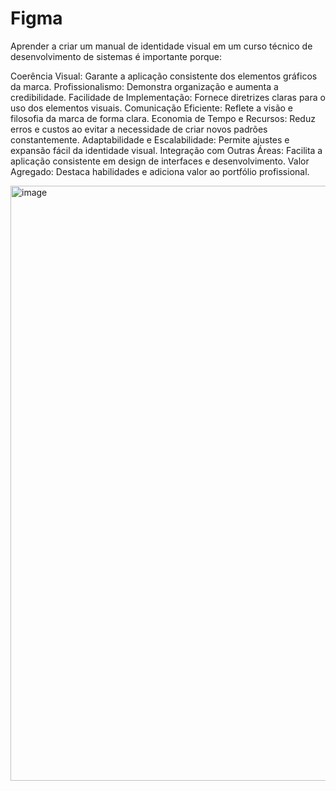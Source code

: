 # Figma

Aprender a criar um manual de identidade visual em um curso técnico de desenvolvimento de sistemas é importante porque:

Coerência Visual: Garante a aplicação consistente dos elementos gráficos da marca.
Profissionalismo: Demonstra organização e aumenta a credibilidade.
Facilidade de Implementação: Fornece diretrizes claras para o uso dos elementos visuais.
Comunicação Eficiente: Reflete a visão e filosofia da marca de forma clara.
Economia de Tempo e Recursos: Reduz erros e custos ao evitar a necessidade de criar novos padrões constantemente.
Adaptabilidade e Escalabilidade: Permite ajustes e expansão fácil da identidade visual.
Integração com Outras Áreas: Facilita a aplicação consistente em design de interfaces e desenvolvimento.
Valor Agregado: Destaca habilidades e adiciona valor ao portfólio profissional.

<img width="952" alt="image" src="https://github.com/user-attachments/assets/92a0912a-4a7b-4900-ba2f-805c6833eca8">
